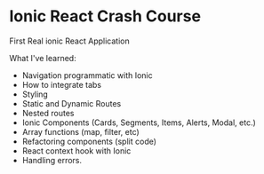 # Ionic React Crash Course
First Real ionic React Application

What I've learned:

- Navigation programmatic with Ionic
- How to integrate tabs
- Styling
- Static and Dynamic Routes
- Nested routes
- Ionic Components (Cards, Segments, Items, Alerts, Modal, etc.)
- Array functions (map, filter, etc)
- Refactoring components (split code)
- React context hook with Ionic
- Handling errors.
